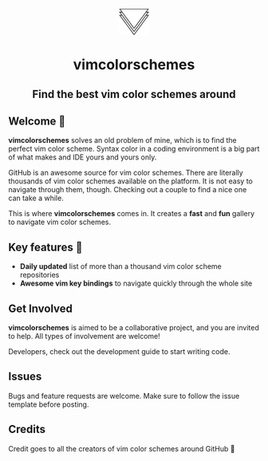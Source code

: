 <p align="center">
  <img alt="vimcolorschemes" src="src/images/logo.svg" width="60" />
</p>
<h1 align="center" style="border:none">
  vimcolorschemes
</h1>
<h2 align="center" style="border:none">
  Find the best vim color schemes around
</h2>

## Welcome 🎉

**vimcolorschemes** solves an old problem of mine, which is to find the perfect vim color scheme. Syntax color in a coding environment is a big part of what makes and IDE yours and yours only.

GitHub is an awesome source for vim color schemes. There are literally thousands of vim color schemes available on the platform. It is not easy to navigate through them, though. Checking out a couple to find a nice one can take a while.

This is where **vimcolorschemes** comes in. It creates a **fast** and **fun** gallery to navigate vim color schemes.

## Key features 🚀

- **Daily updated** list of more than a thousand vim color scheme repositories
- **Awesome vim key bindings** to navigate quickly through the whole site

## Get Involved

**vimcolorschemes** is aimed to be a collaborative project, and you are invited to help. All types of involvement are welcome!

Developers, check out the development guide to start writing code.

## Issues

Bugs and feature requests are welcome. Make sure to follow the issue template before posting.

## Credits

Credit goes to all the creators of vim color schemes around GitHub 🎉
